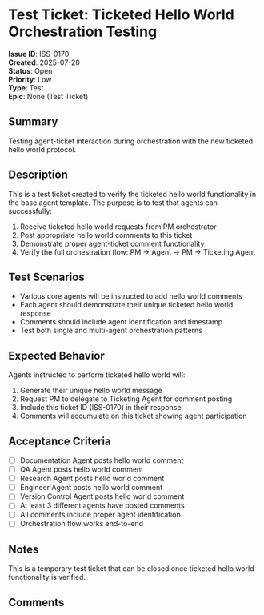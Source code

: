 # Test Ticket: Ticketed Hello World Orchestration Testing

**Issue ID**: ISS-0170  
**Created**: 2025-07-20  
**Status**: Open  
**Priority**: Low  
**Type**: Test  
**Epic**: None (Test Ticket)  

## Summary
Testing agent-ticket interaction during orchestration with the new ticketed hello world protocol.

## Description
This is a test ticket created to verify the ticketed hello world functionality in the base agent template. The purpose is to test that agents can successfully:

1. Receive ticketed hello world requests from PM orchestrator
2. Post appropriate hello world comments to this ticket
3. Demonstrate proper agent-ticket comment functionality
4. Verify the full orchestration flow: PM → Agent → PM → Ticketing Agent

## Test Scenarios
- Various core agents will be instructed to add hello world comments
- Each agent should demonstrate their unique ticketed hello world response
- Comments should include agent identification and timestamp
- Test both single and multi-agent orchestration patterns

## Expected Behavior
Agents instructed to perform ticketed hello world will:
1. Generate their unique hello world message
2. Request PM to delegate to Ticketing Agent for comment posting
3. Include this ticket ID (ISS-0170) in their response
4. Comments will accumulate on this ticket showing agent participation

## Acceptance Criteria
- [ ] Documentation Agent posts hello world comment
- [ ] QA Agent posts hello world comment  
- [ ] Research Agent posts hello world comment
- [ ] Engineer Agent posts hello world comment
- [ ] Version Control Agent posts hello world comment
- [ ] At least 3 different agents have posted comments
- [ ] All comments include proper agent identification
- [ ] Orchestration flow works end-to-end

## Notes
This is a temporary test ticket that can be closed once ticketed hello world functionality is verified.

## Comments
<!-- Agent comments will be added below this line -->